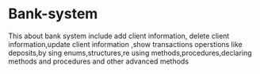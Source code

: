 # Bank-system
This about bank system include add client information, delete client information,update client information ,show transactions operstions like deposits,by sing enums,structures,re using methods,procedures,declaring methods and procedures and other advanced methods
